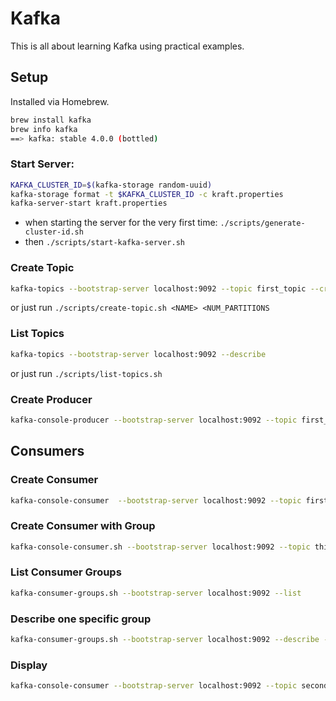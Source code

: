 # Kafka 
This is all about learning Kafka using practical examples.

## Setup
Installed via Homebrew.
```bash
brew install kafka
brew info kafka
==> kafka: stable 4.0.0 (bottled)
```

### Start Server:
```bash
KAFKA_CLUSTER_ID=$(kafka-storage random-uuid)
kafka-storage format -t $KAFKA_CLUSTER_ID -c kraft.properties
kafka-server-start kraft.properties
```

- when starting the server for the very first time: `./scripts/generate-cluster-id.sh`
- then `./scripts/start-kafka-server.sh`

### Create Topic
```bash
kafka-topics --bootstrap-server localhost:9092 --topic first_topic --create --partitions 3
```

or just run `./scripts/create-topic.sh <NAME> <NUM_PARTITIONS`

### List Topics
```bash
kafka-topics --bootstrap-server localhost:9092 --describe 
```

or just run `./scripts/list-topics.sh`

### Create Producer
```bash
kafka-console-producer --bootstrap-server localhost:9092 --topic first_topic --producer-property partitioner.class=org.apache.kafka.clients.producer.RoundRobinPartitioner --producer-property acks-all
```

## Consumers

### Create Consumer
```bash
kafka-console-consumer  --bootstrap-server localhost:9092 --topic first_topic
```

### Create Consumer with Group
```bash
kafka-console-consumer.sh --bootstrap-server localhost:9092 --topic third_topic --group my-first-application
```

### List Consumer Groups
```bash
kafka-consumer-groups.sh --bootstrap-server localhost:9092 --list
```

### Describe one specific group
```bash
kafka-consumer-groups.sh --bootstrap-server localhost:9092 --describe --group my-second-application
```

### Display 
```bash
kafka-console-consumer --bootstrap-server localhost:9092 --topic second_topic --from-beginning --formatter org.apache.kafka.tools.consumer.DefaultMessageFormatter --property print.timestamp=true --property print.key=true --property print.value=true --property print.partition=true
```